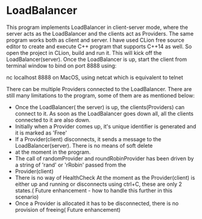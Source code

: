 # LoadBalancer

This program implements LoadBalancer in client-server mode, where the server acts as the LoadBalancer and the clients act as Providers. The same program works both as client and server.
I have used CLion free source editor to create and execute C++ program that supports C++14 as well. So open the project in CLion, build and run it. This will kick off the LoadBalancer(server).
Once the LoadBalancer is up, start the client from terminal window to bind on port 8888 using:

nc localhost 8888 on MacOS, using netcat which is equivalent to telnet

There can be multiple Providers connected to the LoadBalancer. There are still many limitations to the program, some of them are as mentioned below:

 * Once the LoadBalancer( the server) is up, the clients(Providers) can connect to it. As soon as the LoadBalancer goes down all, all the clients connected to it are also down.
 * Initially when a Provider comes up, it's unique identifier is generated and it is marked as 'Free'
 * If a Provider(client) disconnects, it sends a message to the LoadBalancer(server). There is no means of soft delete
 * at the moment in the program.
 * The call of randomProvider and roundRobinProvider has been driven by a string of 'rand' or 'rRobin' passed from the
 * Provider(client)
 * There is no way of HealthCheck At the moment as the Provider(client) is either up and running or disconnects using ctrl+C, these are only 2 states.( Future enhancement - how to handle this further in this scenario)
 * Once a Provider is allocated it has to be disconnected, there is no provision of freeing( Future enhancement)
